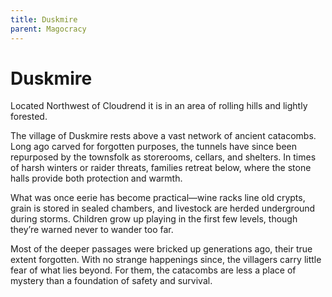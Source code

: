 ```yaml
---
title: Duskmire
parent: Magocracy
---
```


# Duskmire

Located Northwest of Cloudrend it is in an area of rolling hills and lightly forested.

The village of Duskmire rests above a vast network of ancient catacombs. Long ago carved for forgotten purposes, the tunnels have since been repurposed by the townsfolk as storerooms, cellars, and shelters. In times of harsh winters or raider threats, families retreat below, where the stone halls provide both protection and warmth.

What was once eerie has become practical—wine racks line old crypts, grain is stored in sealed chambers, and livestock are herded underground during storms. Children grow up playing in the first few levels, though they’re warned never to wander too far.

Most of the deeper passages were bricked up generations ago, their true extent forgotten. With no strange happenings since, the villagers carry little fear of what lies beyond. For them, the catacombs are less a place of mystery than a foundation of safety and survival.